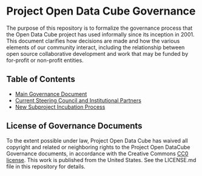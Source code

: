 # Project Open Data Cube Governance

The purpose of this repository is to formalize the governance process that the Open Data Cube project has used informally since its inception in 2001. This document clarifies how decisions are made and how the various elements of our community interact, including the relationship between open source collaborative development and work that may be funded by for-profit or non-profit entities.

## Table of Contents

* [Main Governance Document](governance.md)
* [Current Steering Council and Institutional Partners](people.md)
* [New Subproject Incubation Process](newsubprojects.md)

## License of Governance Documents

To the extent possible under law, Project Open Data Cube has waived all copyright and related or neighboring rights to the Project Open DataCube Governance documents, in accordance with the Creative Commons [CC0 license](http://creativecommons.org/publicdomain/zero/1.0/). This work is published from the United States.  See the LICENSE.md file in this repository for details.
